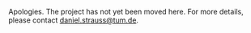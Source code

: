 Apologies. The project has not yet been moved here. For more details, please contact daniel.strauss@tum.de.
